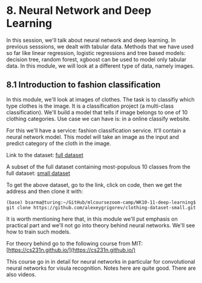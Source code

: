 # 8. Neural Network and Deep Learning

In this session, we'll talk about neural network and deep learning. In previous sesssions, we dealt with tabular data. Methods that we have used so far like linear regression, logistic regressions and tree based models: decision tree, random forest, xgboost can be used to model only tabular data. In this module, we will look at a different type of data, namely images. 

## 8.1 Introduction to fashion classification

 In this module, we'll look at images of clothes. The task is to classifiy which type clothes is the image. It is a classification project (a multi-class classification). We'll build a model that tells if image belongs to one of 10 clothing categories. Use case we can have is: in a online classify website.
 
 For this we'll have a service: fashion classification service. It'll contain a neural network model. This model will take an image as the input and predict category of the cloth in the image.
 
 Link to the dataset: [full dataset](https://github.com/alexeygrigorev/clothing-dataset)
 
 A subset of the full dataset containing most-populous 10 classes from the full dataset: [small dataset](https://github.com/alexeygrigorev/clothing-dataset-small)
 
 To get the above dataset, go to the link, click on code, then we get the address and then clone it with:


 ```
 (base) bsarma@turing:~/GitHub/mlcoursezoom-camp/WK10-11-deep-learning$ git clone https://github.com/alexeygrigorev/clothing-dataset-small.git
 ```
 
 It is worth mentioning here that, in this module we'll put emphasis on practical part and we'll not go into theory behind neural networks. We'll see how to train such models. 
 
 For theory behind go to the following course from MIT: [https://cs231n.github.io/](https://cs231n.github.io/) 
 
 This course go in in detail for neural networks in particular for convolutional neural networks for visula recognition. Notes here are quite good. There are also videos.
 